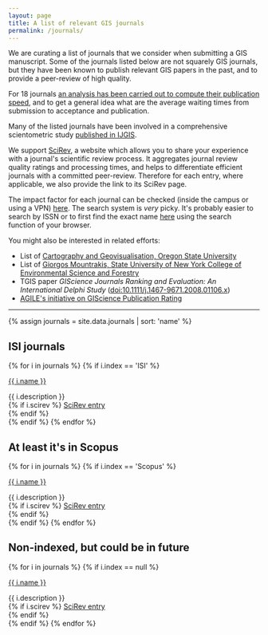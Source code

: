 ```yaml
---
layout: page
title: A list of relevant GIS journals
permalink: /journals/
---
```


We are curating a list of journals that we consider when submitting a GIS manuscript. Some of the journals listed below are not squarely GIS journals, but they have been known to publish relevant GIS papers in the past, and to provide a peer-review of high quality.

For 18 journals <a href="http://filipbiljecki.com/blog/index.php/2015/09/06/publication-delay-in-gis/">an analysis has been carried out to compute their publication speed</a>, and to get a general idea what are the average waiting times from submission to acceptance and publication.

Many of the listed journals have been involved in a comprehensive scientometric study <a href="http://doi.org/10.1080/13658816.2015.1130831">published in IJGIS</a>.

We support <a href="https://scirev.sc">SciRev</a>, a website which allows you to share your experience with a journal's scientific review process. It aggregates journal review quality ratings and processing times, and helps to differentiate efficient journals with a committed peer-review. Therefore for each entry, where applicable, we also provide the link to its SciRev page.

The impact factor for each journal can be checked (inside the campus or using a VPN) [here](http://admin-apps.webofknowledge.com/JCR/JCR). The search system is *very* picky. It's probably easier to search by ISSN or to first find the exact name [here](http://admin-apps.webofknowledge.com/JCR/JCR?RQ=TITLES_FULL) using the search function of your browser.

You might also be interested in related efforts:
<ul>
<li>List of <a href="http://cartography.oregonstate.edu/journals.html">Cartography and Geovisualisation, Oregon State University</a></li>
<li>List of <a href="http://www.aboutgis.com/gis-and-remote-sensing-journal-list-with-impact-factors/">Giorgos Mountrakis, State University of New York College of Environmental Science and Forestry</a></li>
<li>TGIS paper <i>GIScience Journals Ranking and Evaluation: An International Delphi Study</i> (<a href="http://doi.org/10.1111/j.1467-9671.2008.01106.x">doi:10.1111/j.1467-9671.2008.01106.x</a>)</li>
<li><a href="https://agile-online.org/agile-actions/archive/special-interest-groups/giscience-publication-rating">AGILE's initiative on GIScience Publication Rating</a></li>
</ul>

- - -

{% assign journals = site.data.journals | sort: 'name' %}

## ISI journals

{% for i in journals %}
{% if i.index == 'ISI' %}
<p><a href="{{ i.webpage }}">{{ i.name }}</a> <a href="#{{ forloop.index}}" data-toggle="collapse"><i class="fa fa-caret-square-o-down"></i></a></p>
<div id="{{ forloop.index }}" class="collapse"  tabindex="-1">{{ i.description }}<br>
	{% if i.scirev %}
		<a href="{{ i.scirev }}"><i class="fa fa-pencil"></i> SciRev entry</a><br>
	{% endif %}
</div>
{% endif %}
{% endfor %}


## At least it's in Scopus

{% for i in journals %}
{% if i.index == 'Scopus' %}
<p><a href="{{ i.webpage }}">{{ i.name }}</a> <a href="#{{ forloop.index}}" data-toggle="collapse"><i class="fa fa-caret-square-o-down"></i></a></p>
<div id="{{ forloop.index }}" class="collapse"  tabindex="-1">{{ i.description }}<br>
	{% if i.scirev %}
		<a href="{{ i.scirev }}"><i class="fa fa-pencil"></i> SciRev entry</a><br>
	{% endif %}
</div>
{% endif %}
{% endfor %}

## Non-indexed, but could be in future

{% for i in journals %}
{% if i.index == null %}
<p><a href="{{ i.webpage }}">{{ i.name }}</a> <a href="#{{ forloop.index}}" data-toggle="collapse"><i class="fa fa-caret-square-o-down"></i></a></p>
<div id="{{ forloop.index }}" class="collapse"  tabindex="-1">{{ i.description }}<br>
	{% if i.scirev %}
		<a href="{{ i.scirev }}"><i class="fa fa-pencil"></i> SciRev entry</a><br>
	{% endif %}
</div>
{% endif %}
{% endfor %}
